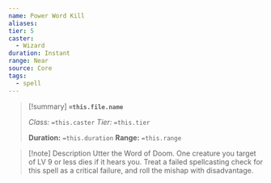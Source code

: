 ```yaml
---
name: Power Word Kill
aliases: 
tier: 5
caster:
  - Wizard
duration: Instant
range: Near
source: Core
tags:
  - spell
---
```


> [!summary] **`=this.file.name`**
> 
> *Class:* `=this.caster`
> *Tier:* `=this.tier`
> 
> **Duration:** `=this.duration`
> **Range:** `=this.range`

>[!note] Description
> Utter the Word of Doom. One creature you target of LV 9 or less dies if it hears you. Treat a failed spellcasting check for this spell as a critical failure, and roll the mishap with disadvantage.